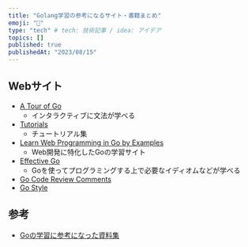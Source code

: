 ```yaml
---
title: "Golang学習の参考になるサイト・書籍まとめ"
emoji: "📙"
type: "tech" # tech: 技術記事 / idea: アイデア
topics: []
published: true
publishedAt: "2023/08/15"
---
```


## Webサイト

- [A Tour of Go](https://go-tour-jp.appspot.com/welcome/1)
  - インタラクティブに文法が学べる
- [Tutorials](https://go.dev/doc/tutorial/)
  - チュートリアル集
- [Learn Web Programming in Go by Examples](https://gowebexamples.com/)
  - Web開発に特化したGoの学習サイト
- [Effective Go](https://go.dev/doc/effective_go)
  - Goを使ってプログラミングする上で必要なイディオムなどが学べる
- [Go Code Review Comments](https://github.com/golang/go/wiki/CodeReviewComments)
- [Go Style](https://google.github.io/styleguide/go/)


## 参考
- [Goの学習に参考になった資料集](https://zenn.dev/kotap15/articles/b6f6d8ce421d67)